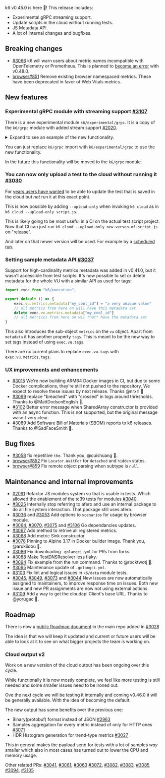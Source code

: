 k6 v0.45.0 is here 🎉! This release includes:

- Experimental gRPC streaming support.
- Update scripts in the cloud without running tests.
- JS Metadata API.
- A lot of internal changes and bugfixes.

## Breaking changes

* [#3066](https://github.com/grafana/k6/pull/3066) k6 will warn users about metric names incompatible with OpenTelemetry or Prometheus. This is planned to [become an error](https://github.com/grafana/k6/issues/3065) with v0.48.0.
* [browser#851](https://github.com/grafana/xk6-browser/pull/851) Remove existing browser namespaced metrics. These have been deprecated in favor of Web Vitals metrics.

## New features

### Experimental gRPC module with streaming support [#3107](https://github.com/grafana/k6/pull/3107)

There is a new experimental module `k6/experimental/grpc`. It is a copy of the `k6/grpc` module with added stream support [#2020](https://github.com/grafana/k6/issues/2020). 


<details>
<summary> Expand to see an example of the new functionality.</summary>

This example shows server streaming:

```javascript
import { Client, Stream } from 'k6/experimental/grpc';
import { sleep } from 'k6';

const COORD_FACTOR = 1e7;
// to run this sample, you need to start the grpc server first.
// to start the grpc server, run the following command in k6 repository's root:
// go run -mod=mod examples/grpc_server/*.go
// (golang should be installed)
const GRPC_ADDR = __ENV.GRPC_ADDR || '127.0.0.1:10000';
const GRPC_PROTO_PATH = __ENV.GRPC_PROTO_PATH || '../../grpc_server/route_guide.proto';

let client = new Client();

client.load([], GRPC_PROTO_PATH);

export default () => {
  client.connect(GRPC_ADDR, { plaintext: true });

  const stream = new Stream(client, 'main.FeatureExplorer/ListFeatures', null);

  stream.on('data', function (feature) {
    console.log(
      'Found feature called "' +
        feature.name +
        '" at ' +
        feature.location.latitude / COORD_FACTOR +
        ', ' +
        feature.location.longitude / COORD_FACTOR
    );
  });

  stream.on('end', function () {
    // The server has finished sending
    client.close();
    console.log('All done');
  });

  stream.on('error', function (e) {
    // An error has occurred and the stream has been closed.
    console.log('Error: ' + JSON.stringify(e));
  });

  // send a message to the server
  stream.write({
    lo: {
      latitude: 400000000,
      longitude: -750000000,
    },
    hi: {
      latitude: 420000000,
      longitude: -730000000,
    },
  });

  sleep(0.5);
};
```
</details>

You can just replace `k6/grpc` import with `k6/experimental/grpc` to use the new functionality.

In the future this functionality will be moved to the `k6/grpc` module.

### You can now only upload a test to the cloud without running it [#3030](https://github.com/grafana/k6/pull/3030)

For [years users have wanted](https://github.com/grafana/k6-cloud-feature-requests/issues/22) to be able to update the test that is saved in the cloud but *not* run it at this exact point.

This is now possible by adding `--upload-only` when invoking `k6 cloud` as in `k6 cloud --upload-only script.js`.

This is likely going to be most useful in a CI on the actual test script project. Now that CI can just run `k6 cloud --upload-only new-verson-of-script.js` on "release".

And later on that newer version will be used. For example by a [scheduled run](https://k6.io/docs/cloud/manage/scheduled-tests/). 

### Setting sample metadata API [#3037](https://github.com/grafana/k6/pull/3037)

Support for high-cardinality metrics metadata was added in v0.41.0, but it wasn't accessible from test scripts. It's now possible to set or delete metadata for the whole VU with a similar API as used for tags:
```javascript
import exec from "k6/execution";

export default () => {
    exec.vu.metrics.metadata["my_cool_id"] = "a very unique value"
    // all metrics from here on will have this metadata set
    delete exec.vu.metrics.metadata["my_cool_id"]
    // all metriccs from here on wil *not* have the metadata set
}
```

This also introduces the sub-object `metrics` on the `vu` object.
Apart from `metadata` it has another property `tags`. This is meant to be the new way to set tags instead of using `exec.vu.tags`. 

There are no current plans to replace `exec.vu.tags` with `exec.vu.metrics.tags`.

### UX improvements and enhancements

- [#3015](https://github.com/grafana/k6/pull/3015) We're now building ARM64 Docker images in CI, but due to some Docker complications, they're still not pushed to the repository. We expect to resolve these issues by next release. Thanks @nrxr! 🙇
- [#3099](https://github.com/grafana/k6/pull/3099) replace "breached" with "crossed" in logs around thresholds. Thanks to @MattDodsonEnglish 🙇.
- [#3102](https://github.com/grafana/k6/pull/3102) Better error message when SharedArray constructor is provided with an async function. This is not supported, but the original message wasn't very clear.
- [#3089](https://github.com/grafana/k6/pull/3089) Add Software Bill of Materials (SBOM) reports to k6 releases. Thanks to @SadFaceSmith 🙇.

## Bug fixes

* [#3058](https://github.com/grafana/k6/pull/3058) fix repetitive `the`. Thank you, @cuishuang 🙇.
* [browser#852](https://github.com/grafana/xk6-browser/pull/852) Fix `Locator.WaitFor` for `detached` and `hidden` states.
* [browser#859](https://github.com/grafana/xk6-browser/pull/859) Fix remote object parsing when subtype is `null`.

## Maintenance and internal improvements

- [#2091](https://github.com/grafana/k6/pull/2991) Refactor JS modules system so that is usable in tests. Which allowed the enablement of the tc39 tests for modules [#3040](https://github.com/grafana/k6/pull/3040).
- [#3025](https://github.com/grafana/k6/pull/3025) Internally stop referring to afero and use an internal package to do all file system interaction. That package still uses afero.
- [#3036](https://github.com/grafana/k6/pull/3036) and [#3053](https://github.com/grafana/k6/pull/3053) Add options to `scenarios` for usage by browser module. 
- [#3064](https://github.com/grafana/k6/pull/3064), [#3070](https://github.com/grafana/k6/pull/3070),  [#3075](https://github.com/grafana/k6/pull/3075) and [#3106](https://github.com/grafana/k6/pull/3106) Go dependancies updates. 
- [#3067](https://github.com/grafana/k6/pull/3067) Add method to retrive all registered metrics.
- [#3068](https://github.com/grafana/k6/pull/3068) Add metric Sink constructor.
- [#3078](https://github.com/grafana/k6/pull/3078) Pinning to Alpine 3.17 in Docker builder image. Thank you, @arukiidou 🙇.
- [#3086](https://github.com/grafana/k6/pull/3086) Fix downloading `.golangci.yml` for PRs from forks. 
- [#3088](https://github.com/grafana/k6/pull/3088) Make TestDNSResolver less flaky. 
- [#3094](https://github.com/grafana/k6/pull/3094) Fix example from the run command. Thanks to @rocktwotj 🙇.
- [#3095](https://github.com/grafana/k6/pull/3095) Maintenance update of `.golangci.yml`.
- [#3103](https://github.com/grafana/k6/pull/3103) Fix lint and logical issues in `k6/data` module tests.
- [#3045](https://github.com/grafana/k6/pull/3045), [#3049](https://github.com/grafana/k6/pull/3049), [#3073](https://github.com/grafana/k6/pull/3073) and [#3044](https://github.com/grafana/k6/pull/3044) New issues are now automatically assigned to maintainers, to improve response time on issues. Both new issue and new PR assignments are now not using external actions.
- [#3109](https://github.com/grafana/k6/pull/3109) Add a way to get the cloudapi Client's base URL. Thanks to @yorugac 🙇.
## Roadmap

There is now a [public Roadmap document](https://github.com/grafana/k6/blob/master/ROADMAP.md) in the main repo added in [#3028](https://github.com/grafana/k6/pull/3028)

The idea is that we will keep it updated and current or future users will be able to look at it to see on what bigger projects the team is working on.

### Cloud output v2

Work on a new version of the cloud output has been ongoing over this cycle.

While functionally it is now mostly complete, we feel like more testing is still needed and some smaller issues need to be ironed out.

Ove the next cycle we will be testing it internally and coming v0.46.0 it will be generally available. With the idea of becoming the default.

The new output has some benefits over the previous one:
- Binary(protobuf) format instead of JSON [#2963](https://github.com/grafana/k6/pull/2963)
- Samples aggregation for every metric instead of only for HTTP ones [#3071](https://github.com/grafana/k6/pull/3071)
- HDR Histogram generation for trend-type metrics [#3027](https://github.com/grafana/k6/pull/3027)

This in general makes the payload send for tests with a lot of samples *way* smaller which also in most cases has turned out to lower the CPU and memory usage.

 Other related PRs: [#3041](https://github.com/grafana/k6/pull/3041), [#3061](https://github.com/grafana/k6/pull/3061), [#3063](https://github.com/grafana/k6/pull/3063) [#3072](https://github.com/grafana/k6/pull/3072), [#3082](https://github.com/grafana/k6/pull/3082), [#3083](https://github.com/grafana/k6/pull/3083), [#3085](https://github.com/grafana/k6/pull/3085), [#3094](https://github.com/grafana/k6/pull/3098), [#3105](https://github.com/grafana/k6/pull/3105)
